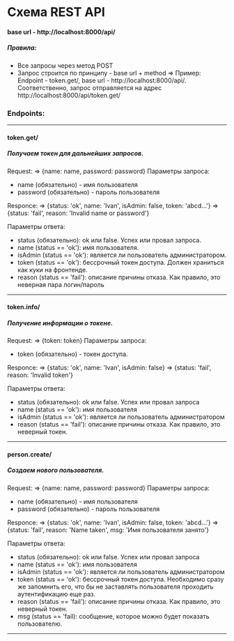 # Схема REST API
#### base url - http://localhost:8000/api/

##### Правила:
- Все запросы через метод POST
- Запрос строится по принципу - base url + method
        => Пример: Endpoint - token.get/, base url - http://localhost:8000/api/. Соответственно, запрос отправляется на адрес  http://localhost:8000/api/token.get/

### Endpoints:
---
#### token.get/

##### Получаем токен для дальнейших запросов.

Request:
=> {name: name, password: password}
Параметры запроса:
- name (обязательно) - имя пользователя
- password (обязательно) - пароль пользователя

Responce:
=> {status: 'ok', name: 'Ivan', isAdmin: false, token: 'abcd...'}
=> {status: 'fail', reason: 'Invalid name or password'}

Параметры ответа:
- status (обязательно): ok или false. Успех или провал запроса.
- name (status == 'ok'): имя пользователя.
- isAdmin (status == 'ok'): является ли пользователь администратором.
- token (status == 'ok'): бессрочный токен доступа. Должен храниться как куки на фронтенде.
- reason (status == 'fail'): описание причины отказа. Как правило, это неверная пара логин/пароль

---
#### token.info/
##### Получение информации о токене.

Request:
=> {token: token}
Параметры запроса:
- token (обязательно) - токен доступа.

Responce:
=> {status: 'ok', name: 'Ivan', isAdmin: false}
=> {status: 'fail', reason: 'Invalid token'}

Параметры ответа:
- status (обязательно): ok или false. Успех или провал запроса
- name (status == 'ok'): имя пользователя
- isAdmin (status == 'ok'): является ли пользователь администратором
- reason (status == 'fail'): описание причины отказа. Как правило, это неверный токен.

---
#### person.create/
##### Создаем нового пользователя.

Request:
=> {name: name, password: password}
Параметры запроса:
- name (обязательно) - имя пользователя
- password (обязательно) - пароль пользователя

Responce:
=> {status: 'ok', name: 'Ivan', isAdmin: false, token: 'abcd...'}
=> {status: 'fail', reason: 'Name taken', msg: 'Имя пользователя занято'}

Параметры ответа:
- status (обязательно): ok или false. Успех или провал запроса
- name (status == 'ok'): имя пользователя
- isAdmin (status == 'ok'): является ли пользователь администратором
- token (status == 'ok'): бессрочный токен доступа. Необходимо сразу же запомнить его, что бы не заставлять пользователя проходить аутентификацию еще раз.
- reason (status == 'fail'): описание причины отказа. Как правило, это неверный токен.
- msg (status == 'fail): сообщение, которое можно будет показать пользователю.

---

    
